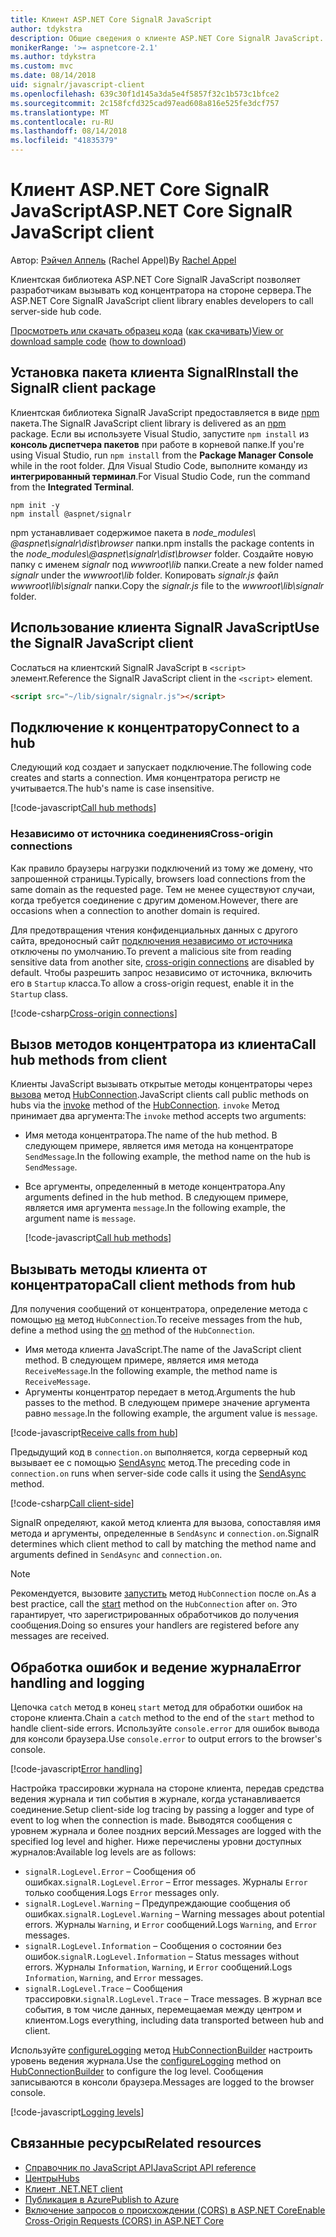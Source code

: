 ```yaml
---
title: Клиент ASP.NET Core SignalR JavaScript
author: tdykstra
description: Общие сведения о клиенте ASP.NET Core SignalR JavaScript.
monikerRange: '>= aspnetcore-2.1'
ms.author: tdykstra
ms.custom: mvc
ms.date: 08/14/2018
uid: signalr/javascript-client
ms.openlocfilehash: 639c30f1d145a3da5e4f5857f32c1b573c1bfce2
ms.sourcegitcommit: 2c158fcfd325cad97ead608a816e525fe3dcf757
ms.translationtype: MT
ms.contentlocale: ru-RU
ms.lasthandoff: 08/14/2018
ms.locfileid: "41835379"
---
```

# <a name="aspnet-core-signalr-javascript-client"></a><span data-ttu-id="425cd-103">Клиент ASP.NET Core SignalR JavaScript</span><span class="sxs-lookup"><span data-stu-id="425cd-103">ASP.NET Core SignalR JavaScript client</span></span>

<span data-ttu-id="425cd-104">Автор: [Рэйчел Аппель](http://twitter.com/rachelappel) (Rachel Appel)</span><span class="sxs-lookup"><span data-stu-id="425cd-104">By [Rachel Appel](http://twitter.com/rachelappel)</span></span>

<span data-ttu-id="425cd-105">Клиентская библиотека ASP.NET Core SignalR JavaScript позволяет разработчикам вызывать код концентратора на стороне сервера.</span><span class="sxs-lookup"><span data-stu-id="425cd-105">The ASP.NET Core SignalR JavaScript client library enables developers to call server-side hub code.</span></span>

<span data-ttu-id="425cd-106">[Просмотреть или скачать образец кода](https://github.com/aspnet/Docs/tree/live/aspnetcore/signalr/javascript-client/sample) ([как скачивать](xref:tutorials/index#how-to-download-a-sample))</span><span class="sxs-lookup"><span data-stu-id="425cd-106">[View or download sample code](https://github.com/aspnet/Docs/tree/live/aspnetcore/signalr/javascript-client/sample) ([how to download](xref:tutorials/index#how-to-download-a-sample))</span></span>

## <a name="install-the-signalr-client-package"></a><span data-ttu-id="425cd-107">Установка пакета клиента SignalR</span><span class="sxs-lookup"><span data-stu-id="425cd-107">Install the SignalR client package</span></span>

<span data-ttu-id="425cd-108">Клиентская библиотека SignalR JavaScript предоставляется в виде [npm](https://www.npmjs.com/) пакета.</span><span class="sxs-lookup"><span data-stu-id="425cd-108">The SignalR JavaScript client library is delivered as an [npm](https://www.npmjs.com/) package.</span></span> <span data-ttu-id="425cd-109">Если вы используете Visual Studio, запустите `npm install` из **консоль диспетчера пакетов** при работе в корневой папке.</span><span class="sxs-lookup"><span data-stu-id="425cd-109">If you're using Visual Studio, run `npm install` from the **Package Manager Console** while in the root folder.</span></span> <span data-ttu-id="425cd-110">Для Visual Studio Code, выполните команду из **интегрированный терминал**.</span><span class="sxs-lookup"><span data-stu-id="425cd-110">For Visual Studio Code, run the command from the **Integrated Terminal**.</span></span>

  ```console
  npm init -y
  npm install @aspnet/signalr
  ```

<span data-ttu-id="425cd-111">npm устанавливает содержимое пакета в *node_modules\\ @aspnet\signalr\dist\browser* папки.</span><span class="sxs-lookup"><span data-stu-id="425cd-111">npm installs the package contents in the *node_modules\\@aspnet\signalr\dist\browser* folder.</span></span> <span data-ttu-id="425cd-112">Создайте новую папку с именем *signalr* под *wwwroot\\lib* папки.</span><span class="sxs-lookup"><span data-stu-id="425cd-112">Create a new folder named *signalr* under the *wwwroot\\lib* folder.</span></span> <span data-ttu-id="425cd-113">Копировать *signalr.js* файл *wwwroot\lib\signalr* папки.</span><span class="sxs-lookup"><span data-stu-id="425cd-113">Copy the *signalr.js* file to the *wwwroot\lib\signalr* folder.</span></span>

## <a name="use-the-signalr-javascript-client"></a><span data-ttu-id="425cd-114">Использование клиента SignalR JavaScript</span><span class="sxs-lookup"><span data-stu-id="425cd-114">Use the SignalR JavaScript client</span></span>

<span data-ttu-id="425cd-115">Сослаться на клиентский SignalR JavaScript в `<script>` элемент.</span><span class="sxs-lookup"><span data-stu-id="425cd-115">Reference the SignalR JavaScript client in the `<script>` element.</span></span>

```html
<script src="~/lib/signalr/signalr.js"></script>
```

## <a name="connect-to-a-hub"></a><span data-ttu-id="425cd-116">Подключение к концентратору</span><span class="sxs-lookup"><span data-stu-id="425cd-116">Connect to a hub</span></span>

<span data-ttu-id="425cd-117">Следующий код создает и запускает подключение.</span><span class="sxs-lookup"><span data-stu-id="425cd-117">The following code creates and starts a connection.</span></span> <span data-ttu-id="425cd-118">Имя концентратора регистр не учитывается.</span><span class="sxs-lookup"><span data-stu-id="425cd-118">The hub's name is case insensitive.</span></span>

[!code-javascript[Call hub methods](javascript-client/sample/wwwroot/js/chat.js?range=9-12,28)]

### <a name="cross-origin-connections"></a><span data-ttu-id="425cd-119">Независимо от источника соединения</span><span class="sxs-lookup"><span data-stu-id="425cd-119">Cross-origin connections</span></span>

<span data-ttu-id="425cd-120">Как правило браузеры нагрузки подключений из тому же домену, что запрошенной страницы.</span><span class="sxs-lookup"><span data-stu-id="425cd-120">Typically, browsers load connections from the same domain as the requested page.</span></span> <span data-ttu-id="425cd-121">Тем не менее существуют случаи, когда требуется соединение с другим доменом.</span><span class="sxs-lookup"><span data-stu-id="425cd-121">However, there are occasions when a connection to another domain is required.</span></span>

<span data-ttu-id="425cd-122">Для предотвращения чтения конфиденциальных данных с другого сайта, вредоносный сайт [подключения независимо от источника](xref:security/cors) отключены по умолчанию.</span><span class="sxs-lookup"><span data-stu-id="425cd-122">To prevent a malicious site from reading sensitive data from another site, [cross-origin connections](xref:security/cors) are disabled by default.</span></span> <span data-ttu-id="425cd-123">Чтобы разрешить запрос независимо от источника, включить его в `Startup` класса.</span><span class="sxs-lookup"><span data-stu-id="425cd-123">To allow a cross-origin request, enable it in the `Startup` class.</span></span>

[!code-csharp[Cross-origin connections](javascript-client/sample/Startup.cs?highlight=29-35,56)]

## <a name="call-hub-methods-from-client"></a><span data-ttu-id="425cd-124">Вызов методов концентратора из клиента</span><span class="sxs-lookup"><span data-stu-id="425cd-124">Call hub methods from client</span></span>

<span data-ttu-id="425cd-125">Клиенты JavaScript вызывать открытые методы концентраторы через [вызова](/javascript/api/%40aspnet/signalr/hubconnection#invoke) метод [HubConnection](/javascript/api/%40aspnet/signalr/hubconnection).</span><span class="sxs-lookup"><span data-stu-id="425cd-125">JavaScript clients call public methods on hubs via the [invoke](/javascript/api/%40aspnet/signalr/hubconnection#invoke) method of the [HubConnection](/javascript/api/%40aspnet/signalr/hubconnection).</span></span> <span data-ttu-id="425cd-126">`invoke` Метод принимает два аргумента:</span><span class="sxs-lookup"><span data-stu-id="425cd-126">The `invoke` method accepts two arguments:</span></span>

* <span data-ttu-id="425cd-127">Имя метода концентратора.</span><span class="sxs-lookup"><span data-stu-id="425cd-127">The name of the hub method.</span></span> <span data-ttu-id="425cd-128">В следующем примере, является имя метода на концентраторе `SendMessage`.</span><span class="sxs-lookup"><span data-stu-id="425cd-128">In the following example, the method name on the hub is `SendMessage`.</span></span>
* <span data-ttu-id="425cd-129">Все аргументы, определенный в методе концентратора.</span><span class="sxs-lookup"><span data-stu-id="425cd-129">Any arguments defined in the hub method.</span></span> <span data-ttu-id="425cd-130">В следующем примере, является имя аргумента `message`.</span><span class="sxs-lookup"><span data-stu-id="425cd-130">In the following example, the argument name is `message`.</span></span>

  [!code-javascript[Call hub methods](javascript-client/sample/wwwroot/js/chat.js?range=24)]

## <a name="call-client-methods-from-hub"></a><span data-ttu-id="425cd-131">Вызывать методы клиента от концентратора</span><span class="sxs-lookup"><span data-stu-id="425cd-131">Call client methods from hub</span></span>

<span data-ttu-id="425cd-132">Для получения сообщений от концентратора, определение метода с помощью [на](/javascript/api/%40aspnet/signalr/hubconnection#on) метод `HubConnection`.</span><span class="sxs-lookup"><span data-stu-id="425cd-132">To receive messages from the hub, define a method using the [on](/javascript/api/%40aspnet/signalr/hubconnection#on) method of the `HubConnection`.</span></span>

* <span data-ttu-id="425cd-133">Имя метода клиента JavaScript.</span><span class="sxs-lookup"><span data-stu-id="425cd-133">The name of the JavaScript client method.</span></span> <span data-ttu-id="425cd-134">В следующем примере, является имя метода `ReceiveMessage`.</span><span class="sxs-lookup"><span data-stu-id="425cd-134">In the following example, the method name is `ReceiveMessage`.</span></span>
* <span data-ttu-id="425cd-135">Аргументы концентратор передает в метод.</span><span class="sxs-lookup"><span data-stu-id="425cd-135">Arguments the hub passes to the method.</span></span> <span data-ttu-id="425cd-136">В следующем примере значение аргумента равно `message`.</span><span class="sxs-lookup"><span data-stu-id="425cd-136">In the following example, the argument value is `message`.</span></span>

[!code-javascript[Receive calls from hub](javascript-client/sample/wwwroot/js/chat.js?range=14-19)]

<span data-ttu-id="425cd-137">Предыдущий код в `connection.on` выполняется, когда серверный код вызывает ее с помощью [SendAsync](/dotnet/api/microsoft.aspnetcore.signalr.clientproxyextensions.sendasync) метод.</span><span class="sxs-lookup"><span data-stu-id="425cd-137">The preceding code in `connection.on` runs when server-side code calls it using the [SendAsync](/dotnet/api/microsoft.aspnetcore.signalr.clientproxyextensions.sendasync) method.</span></span>

[!code-csharp[Call client-side](javascript-client/sample/hubs/chathub.cs?range=8-11)]

<span data-ttu-id="425cd-138">SignalR определяют, какой метод клиента для вызова, сопоставляя имя метода и аргументы, определенные в `SendAsync` и `connection.on`.</span><span class="sxs-lookup"><span data-stu-id="425cd-138">SignalR determines which client method to call by matching the method name and arguments defined in `SendAsync` and `connection.on`.</span></span>

> [!NOTE]
> <span data-ttu-id="425cd-139">Рекомендуется, вызовите [запустить](/javascript/api/%40aspnet/signalr/hubconnection#start) метод `HubConnection` после `on`.</span><span class="sxs-lookup"><span data-stu-id="425cd-139">As a best practice, call the [start](/javascript/api/%40aspnet/signalr/hubconnection#start) method on the `HubConnection` after `on`.</span></span> <span data-ttu-id="425cd-140">Это гарантирует, что зарегистрированных обработчиков до получения сообщения.</span><span class="sxs-lookup"><span data-stu-id="425cd-140">Doing so ensures your handlers are registered before any messages are received.</span></span>

## <a name="error-handling-and-logging"></a><span data-ttu-id="425cd-141">Обработка ошибок и ведение журнала</span><span class="sxs-lookup"><span data-stu-id="425cd-141">Error handling and logging</span></span>

<span data-ttu-id="425cd-142">Цепочка `catch` метод в конец `start` метод для обработки ошибок на стороне клиента.</span><span class="sxs-lookup"><span data-stu-id="425cd-142">Chain a `catch` method to the end of the `start` method to handle client-side errors.</span></span> <span data-ttu-id="425cd-143">Используйте `console.error` для ошибок вывода для консоли браузера.</span><span class="sxs-lookup"><span data-stu-id="425cd-143">Use `console.error` to output errors to the browser's console.</span></span>

[!code-javascript[Error handling](javascript-client/sample/wwwroot/js/chat.js?range=28)]

<span data-ttu-id="425cd-144">Настройка трассировки журнала на стороне клиента, передав средства ведения журнала и тип события в журнале, когда устанавливается соединение.</span><span class="sxs-lookup"><span data-stu-id="425cd-144">Setup client-side log tracing by passing a logger and type of event to log when the connection is made.</span></span> <span data-ttu-id="425cd-145">Выводятся сообщения с уровнем журнала и более поздних версий.</span><span class="sxs-lookup"><span data-stu-id="425cd-145">Messages are logged with the specified log level and higher.</span></span> <span data-ttu-id="425cd-146">Ниже перечислены уровни доступных журналов:</span><span class="sxs-lookup"><span data-stu-id="425cd-146">Available log levels are as follows:</span></span>

* <span data-ttu-id="425cd-147">`signalR.LogLevel.Error` &ndash; Сообщения об ошибках.</span><span class="sxs-lookup"><span data-stu-id="425cd-147">`signalR.LogLevel.Error` &ndash; Error messages.</span></span> <span data-ttu-id="425cd-148">Журналы `Error` только сообщения.</span><span class="sxs-lookup"><span data-stu-id="425cd-148">Logs `Error` messages only.</span></span>
* <span data-ttu-id="425cd-149">`signalR.LogLevel.Warning` &ndash; Предупреждающие сообщения об ошибках.</span><span class="sxs-lookup"><span data-stu-id="425cd-149">`signalR.LogLevel.Warning` &ndash; Warning messages about potential errors.</span></span> <span data-ttu-id="425cd-150">Журналы `Warning`, и `Error` сообщений.</span><span class="sxs-lookup"><span data-stu-id="425cd-150">Logs `Warning`, and `Error` messages.</span></span>
* <span data-ttu-id="425cd-151">`signalR.LogLevel.Information` &ndash; Сообщения о состоянии без ошибок.</span><span class="sxs-lookup"><span data-stu-id="425cd-151">`signalR.LogLevel.Information` &ndash; Status messages without errors.</span></span> <span data-ttu-id="425cd-152">Журналы `Information`, `Warning`, и `Error` сообщений.</span><span class="sxs-lookup"><span data-stu-id="425cd-152">Logs `Information`, `Warning`, and `Error` messages.</span></span>
* <span data-ttu-id="425cd-153">`signalR.LogLevel.Trace` &ndash; Сообщения трассировки.</span><span class="sxs-lookup"><span data-stu-id="425cd-153">`signalR.LogLevel.Trace` &ndash; Trace messages.</span></span> <span data-ttu-id="425cd-154">В журнал все события, в том числе данных, перемещаемая между центром и клиентом.</span><span class="sxs-lookup"><span data-stu-id="425cd-154">Logs everything, including data transported between hub and client.</span></span>

<span data-ttu-id="425cd-155">Используйте [configureLogging](/javascript/api/%40aspnet/signalr/hubconnectionbuilder#configurelogging) метод [HubConnectionBuilder](/javascript/api/%40aspnet/signalr/hubconnectionbuilder) настроить уровень ведения журнала.</span><span class="sxs-lookup"><span data-stu-id="425cd-155">Use the [configureLogging](/javascript/api/%40aspnet/signalr/hubconnectionbuilder#configurelogging) method on [HubConnectionBuilder](/javascript/api/%40aspnet/signalr/hubconnectionbuilder) to configure the log level.</span></span> <span data-ttu-id="425cd-156">Сообщения записываются в консоли браузера.</span><span class="sxs-lookup"><span data-stu-id="425cd-156">Messages are logged to the browser console.</span></span>

[!code-javascript[Logging levels](javascript-client/sample/wwwroot/js/chat.js?range=9-12)]

## <a name="related-resources"></a><span data-ttu-id="425cd-157">Связанные ресурсы</span><span class="sxs-lookup"><span data-stu-id="425cd-157">Related resources</span></span>

* [<span data-ttu-id="425cd-158">Справочник по JavaScript API</span><span class="sxs-lookup"><span data-stu-id="425cd-158">JavaScript API reference</span></span>](/javascript/api/)
* [<span data-ttu-id="425cd-159">Центры</span><span class="sxs-lookup"><span data-stu-id="425cd-159">Hubs</span></span>](xref:signalr/hubs)
* [<span data-ttu-id="425cd-160">Клиент .NET</span><span class="sxs-lookup"><span data-stu-id="425cd-160">.NET client</span></span>](xref:signalr/dotnet-client)
* [<span data-ttu-id="425cd-161">Публикация в Azure</span><span class="sxs-lookup"><span data-stu-id="425cd-161">Publish to Azure</span></span>](xref:signalr/publish-to-azure-web-app)
* [<span data-ttu-id="425cd-162">Включение запросов о происхождении (CORS) в ASP.NET Core</span><span class="sxs-lookup"><span data-stu-id="425cd-162">Enable Cross-Origin Requests (CORS) in ASP.NET Core</span></span>](xref:security/cors)
